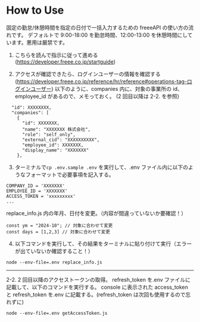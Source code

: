 # How to Use

固定の勤怠/休憩時間を指定の日付で一括入力するための freeeAPI の使い方の流れです。
デフォルトで 9:00-18:00 を勤怠時間、12:00-13:00 を休憩時間にしています。悪用は厳禁です。

1. こちらを読んで指示に従って進める(https://developer.freee.co.jp/startguide)

2. アクセスが確認できたら、ログインユーザーの情報を確認する(https://developer.freee.co.jp/reference/hr/reference#operations-tag-ログインユーザー)
   以下のように、companies 内に、対象の事業所の id、employee_id があるので、メモっておく。
   (2 回目以降は 2-2. を参照)

```
  "id": XXXXXXXX,
  "companies": [
    {
      "id": XXXXXXX,
      "name": "XXXXXXX 株式会社",
      "role": "self_only",
      "external_cid": "XXXXXXXXXX",
      "employee_id": XXXXXXX,
      "display_name": "XXXXXXX"
    },
```

3. ターミナルで`cp .env.sample .env` を実行して、.env ファイル内に以下のようなフォーマットで必要事項を記入する。

```
COMPANY_ID = 'XXXXXXX'
EMPLOYEE_ID = 'XXXXXXX'
ACCESS_TOKEN = 'xxxxxxxxx'
...
```

replace_info.js 内の年月、日付を変更。（内容が間違っていないか要確認！）

```
const ym = "2024-10"; // 対象に合わせて変更
const days = [1,2,3] // 対象に合わせて変更
```

4. 以下コマンドを実行して、その結果をターミナルに貼り付けて実行（エラーが出ていないか確認すること！）

```
node --env-file=.env replace_info.js
```

---

2-2. 2 回目以降のアクセストークンの取得。
refresh_token を.env ファイルに記載して、以下のコマンドを実行する。
console に表示された access_token と refresh_token を.env に記載する。(refresh_token は次回も使用するので忘れずに)

```
node --env-file=.env getAccessToken.js
```
